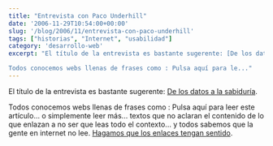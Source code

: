 ```yaml
---
title: "Entrevista con Paco Underhill"
date: '2006-11-29T10:54:00+00:00'
slug: '/blog/2006/11/entrevista-con-paco-underhill'
tags: ["historias", "Internet", "usabilidad"]
category: 'desarrollo-web'
excerpt: "El título de la entrevista es bastante sugerente: [De los datos a la sabiduría](http://www.boxesandarrows.com/view/from-data-to-wisdom).

Todos conocemos webs llenas de frases como : Pulsa aquí para le..."
---
```

El título de la entrevista es bastante sugerente: [De los datos a la sabiduría](http://www.boxesandarrows.com/view/from-data-to-wisdom).

Todos conocemos webs llenas de frases como : Pulsa aquí para leer este artículo... o simplemente leer más... textos que no aclaran el contenido de lo que enlazan a no ser que leas todo el contexto... y todos sabemos que la gente en internet no lee. [Hagamos que los enlaces tengan sentido](http://friendlybit.com/other/click-here-to-read-this-article/).


